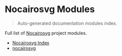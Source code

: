 # Nocairosvg Modules

> Auto-generated documentation modules index.

Full list of [Nocairosvg](#nocairosvg-index) project modules.

- [Nocairosvg Index](#nocairosvg-index)
- [nocairosvg](nocairosvg/index.md#nocairosvg)
